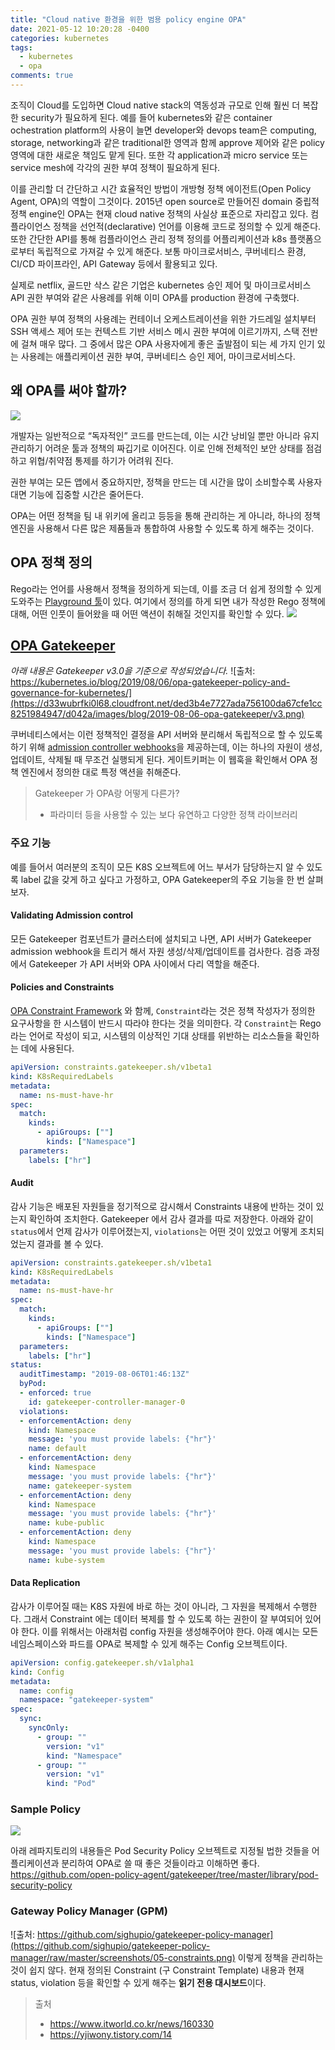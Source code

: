 ```yaml
---
title: "Cloud native 환경을 위한 범용 policy engine OPA"
date: 2021-05-12 10:20:28 -0400
categories: kubernetes
tags:
  - kubernetes
  - opa
comments: true
---
```


조직이 Cloud를 도입하면 Cloud native stack의 역동성과 규모로 인해 훨씬 더 복잡한 security가 필요하게 된다. 예를 들어 kubernetes와 같은 container ochestration platform의 사용이 늘면 developer와 devops team은 computing, storage, networking과 같은 traditional한 영역과 함께 approve 제어와 같은 policy 영역에 대한 새로운 책임도 맡게 된다. 또한 각 application과 micro service 또는 service mesh에 각각의 권한 부여 정책이 필요하게 된다.

이를 관리할 더 간단하고 시간 효율적인 방법이 개방형 정책 에이전트(Open Policy Agent, OPA)의 역할이 그것이다. 2015년 open source로 만들어진 domain 중립적 정책 engine인 OPA는 현재 cloud native 정책의 사실상 표준으로 자리잡고 있다. 컴플라이언스 정책을 선언적(declarative) 언어를 이용해 코드로 정의할 수 있게 해준다. 또한 간단한 API를 통해 컴플라이언스 관리 정책 정의를 어플리케이션과 k8s 플랫폼으로부터 독립적으로 가져갈 수 있게 해준다. 보통 마이크로서비스, 쿠버네티스 환경, CI/CD 파이프라인, API Gateway 등에서 활용되고 있다.

 실제로 netflix, 골드만 삭스 같은 기업은 kubernetes 승인 제어 및 마이크로서비스 API 권한 부여와 같은 사용례를 위해 이미 OPA를 production 환경에 구축했다.

OPA 권한 부여 정책의 사용례는 컨테이너 오케스트레이션을 위한 가드레일 설치부터 SSH 액세스 제어 또는 컨텍스트 기반 서비스 메시 권한 부여에 이르기까지, 스택 전반에 걸쳐 매우 많다. 그 중에서 많은 OPA 사용자에게 좋은 출발점이 되는 세 가지 인기 있는 사용례는 애플리케이션 권한 부여, 쿠버네티스 승인 제어, 마이크로서비스다.

## 왜 OPA를 써야 할까?
![](https://blog.kakaocdn.net/dn/psEHI/btqHVmOi8eV/YEgCUEnghIddb0LK07GpF0/img.png)

개발자는 일반적으로 “독자적인” 코드를 만드는데, 이는 시간 낭비일 뿐만 아니라 유지 관리하기 어려운 툴과 정책의 짜깁기로 이어진다. 이로 인해 전체적인 보안 상태를 점검하고 위협/취약점 통제를 하기가 어려워 진다.

 권한 부여는 모든 앱에서 중요하지만, 정책을 만드는 데 시간을 많이 소비할수록 사용자 대면 기능에 집중할 시간은 줄어든다.

OPA는 어떤 정책을 팀 내 위키에 올리고 등등을 통해 관리하는 게 아니라, 하나의 정책 엔진을 사용해서 다른 많은 제품들과 통합하여 사용할 수 있도록 하게 해주는 것이다.

## OPA 정책 정의
Rego라는 언어를 사용해서 정책을 정의하게 되는데, 이를 조금 더 쉽게 정의할 수 있게 도와주는 [Playground 툴](https://play.openpolicyagent.org/)이 있다. 여기에서 정의를 하게 되면 내가 작성한 Rego 정책에 대해, 어떤 인풋이 들어왔을 때 어떤 액션이 취해질 것인지를 확인할 수 있다.
![](https://blog.kakaocdn.net/dn/b49mTL/btqGqbfDfft/ThAA5DO8b4KF4VpcFU5WfK/img.png)

## [OPA Gatekeeper](https://github.com/open-policy-agent/gatekeeper)
_아래 내용은 Gatekeeper v3.0을 기준으로 작성되었습니다._
![출처: https://kubernetes.io/blog/2019/08/06/opa-gatekeeper-policy-and-governance-for-kubernetes/](https://d33wubrfki0l68.cloudfront.net/ded3b4e7727ada756100da67cfe1cc8251984947/d042a/images/blog/2019-08-06-opa-gatekeeper/v3.png)

쿠버네티스에서는 이런 정책적인 결정을 API 서버와 분리해서 독립적으로 할 수 있도록 하기 위해 [admission controller webhooks](https://kubernetes.io/docs/reference/access-authn-authz/extensible-admission-controllers/)을 제공하는데, 이는 하나의 자원이 생성, 업데이트, 삭제될 때 무조건 실행되게 된다. 게이트키퍼는 이 웹훅을 확인해서 OPA 정책 엔진에서 정의한 대로 특정 액션을 취해준다.

> Gatekeeper 가 OPA랑 어떻게 다른가?
> - 파라미터 등을 사용할 수 있는 보다 유연하고 다양한 정책 라이브러리

### 주요 기능
예를 들어서 여러분의 조직이 모든 K8S 오브젝트에 어느 부서가 담당하는지 알 수 있도록 label 값을 갖게 하고 싶다고 가정하고, OPA Gatekeeper의 주요 기능을 한 번 살펴보자.

#### Validating Admission control
 모든 Gatekeeper 컴포넌트가 클러스터에 설치되고 나면, API 서버가 Gatekeeper admission webhook을 트리거 해서 자원 생성/삭제/업데이트를 검사한다. 검증 과정에서 Gatekeeper 가 API 서버와 OPA 사이에서 다리 역할을 해준다.

#### Policies and Constraints
[OPA Constraint Framework](https://github.com/open-policy-agent/frameworks/tree/master/constraint) 와 함께, `Constraint`라는 것은 정책 작성자가 정의한 요구사항을 한 시스템이 반드시 따라야 한다는 것을 의미한다. 각 `Constraint`는 Rego 라는 언어로 작성이 되고, 시스템의 이상적인 기대 상태를 위반하는 리소스들을 확인하는 데에 사용된다.

```yaml
apiVersion: constraints.gatekeeper.sh/v1beta1
kind: K8sRequiredLabels
metadata:
  name: ns-must-have-hr
spec:
  match:
    kinds:
      - apiGroups: [""]
        kinds: ["Namespace"]
  parameters:
    labels: ["hr"]
```

#### Audit
감사 기능은 배포된 자원들을 정기적으로 감시해서 Constraints 내용에 반하는 것이 있는지 확인하여 조치한다. Gatekeeper 에서 감사 결과를 따로 저장한다. 아래와 같이 `status`에서 언제 감사가 이루어졌는지, `violations`는 어떤 것이 있었고 어떻게 조치되었는지 결과를 볼 수 있다.
```yaml
apiVersion: constraints.gatekeeper.sh/v1beta1
kind: K8sRequiredLabels
metadata:
  name: ns-must-have-hr
spec:
  match:
    kinds:
      - apiGroups: [""]
        kinds: ["Namespace"]
  parameters:
    labels: ["hr"]
status:
  auditTimestamp: "2019-08-06T01:46:13Z"
  byPod:
  - enforced: true
    id: gatekeeper-controller-manager-0
  violations:
  - enforcementAction: deny
    kind: Namespace
    message: 'you must provide labels: {"hr"}'
    name: default
  - enforcementAction: deny
    kind: Namespace
    message: 'you must provide labels: {"hr"}'
    name: gatekeeper-system
  - enforcementAction: deny
    kind: Namespace
    message: 'you must provide labels: {"hr"}'
    name: kube-public
  - enforcementAction: deny
    kind: Namespace
    message: 'you must provide labels: {"hr"}'
    name: kube-system
```

#### Data Replication
감사가 이루어질 때는 K8S 자원에 바로 하는 것이 아니라, 그 자원을 복제해서 수행한다. 그래서 Constraint 에는 데이터 복제를 할 수 있도록 하는 권한이 잘 부여되어 있어야 한다. 이를 위해서는 아래처럼 config 자원을 생성해주어야 한다. 아래 예시는 모든 네임스페이스와 파드를 OPA로 복제할 수 있게 해주는 Config 오브젝트이다.
```yaml
apiVersion: config.gatekeeper.sh/v1alpha1
kind: Config
metadata:
  name: config
  namespace: "gatekeeper-system"
spec:
  sync:
    syncOnly:
      - group: ""
        version: "v1"
        kind: "Namespace"
      - group: ""
        version: "v1"
        kind: "Pod"
```

### Sample Policy
![](https://blog.kakaocdn.net/dn/dh2Jpc/btqGpzVHyQq/wZsS7OGsWKEWkmtnV8fXW1/img.png)

아래 레파지토리의 내용들은 Pod Security Policy 오브젝트로 지정될 법한 것들을 어플리케이션과 분리하여 OPA로 쓸 때 좋은 것들이라고 이해하면 좋다.
https://github.com/open-policy-agent/gatekeeper/tree/master/library/pod-security-policy

### Gateway Policy Manager (GPM)
![출처: https://github.com/sighupio/gatekeeper-policy-manager](https://github.com/sighupio/gatekeeper-policy-manager/raw/master/screenshots/05-constraints.png)
이렇게 정책을 관리하는 것이 쉽지 않다. 현재 정의된 Constraint (구 Constraint Template) 내용과 현재 status, violation 등을 확인할 수 있게 해주는 **읽기 전용 대시보드**이다.

> 출처
>- https://www.itworld.co.kr/news/160330
>- https://yjiwony.tistory.com/14
